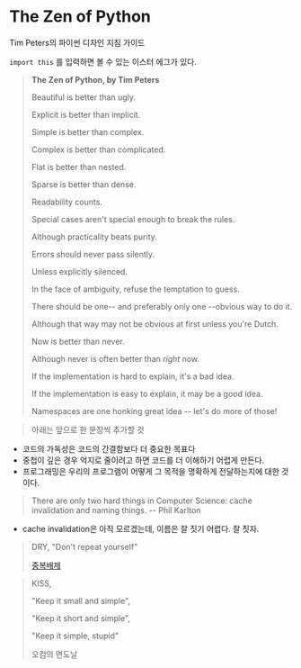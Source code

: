 # The Zen of Python

Tim Peters의 파이썬 디자인 지침 가이드



`import this` 를 입력하면 볼 수 있는 이스터 에그가 있다.



> **The Zen of Python, by Tim Peters**
>
> 
>
> Beautiful is better than ugly.
>
> Explicit is better than implicit.
>
> Simple is better than complex.
>
> Complex is better than complicated.
>
> Flat is better than nested.
>
> Sparse is better than dense.
>
> Readability counts.
>
> Special cases aren't special enough to break the rules.
>
> Although practicality beats purity.
>
> Errors should never pass silently.
>
> Unless explicitly silenced.
>
> In the face of ambiguity, refuse the temptation to guess.
>
> There should be one-- and preferably only one --obvious way to do it.
>
> Although that way may not be obvious at first unless you're Dutch.
>
> Now is better than never.
>
> Although never is often better than *right* now.
>
> If the implementation is hard to explain, it's a bad idea.
>
> If the implementation is easy to explain, it may be a good idea.
>
> Namespaces are one honking great idea -- let's do more of those!





> 아래는 앞으로 한 문장씩 추가할 것

- 코드의 가독성은 코드의 간결함보다 더 중요한 목표다
- 중첩이 깊은 경우 억지로 줄이려고 하면 코드를 더 이해하기 어렵게 만든다.
- 프로그래밍은 우리의 프로그램이 어떻게 그 목적을 명확하게 전달하는지에 대한 것이다.





>There are only two hard things in Computer Science: cache invalidation and naming things. -- Phil Karlton

- cache invalidation은 아직 모르겠는데, 이름은 잘 짓기 어렵다. 잘 짓자.





> DRY, "Don't repeat yourself"
>
> [중복배제](https://ko.wikipedia.org/wiki/%EC%A4%91%EB%B3%B5%EB%B0%B0%EC%A0%9C)



> KISS, 
>
> "Keep it small and simple", 
>
> "Keep it short and simple",
>
> "Keep it simple, stupid"
>
> 오컴의 면도날
